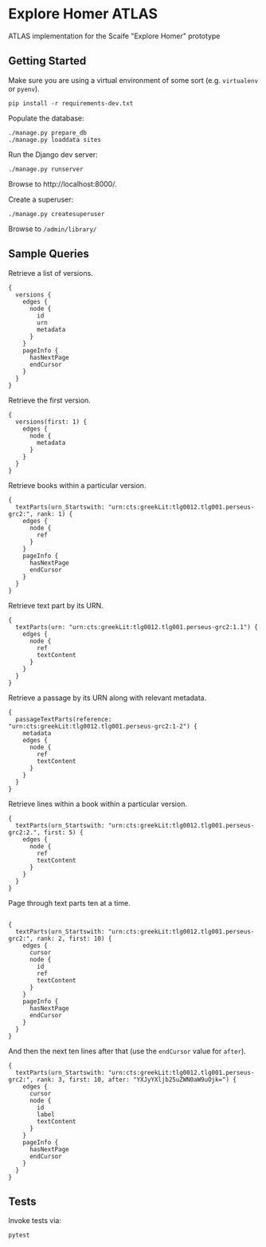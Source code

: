 # Explore Homer ATLAS

ATLAS implementation for the Scaife "Explore Homer" prototype

## Getting Started

Make sure you are using a virtual environment of some sort (e.g. `virtualenv` or
`pyenv`).

```
pip install -r requirements-dev.txt
```

Populate the database:

```
./manage.py prepare_db
./manage.py loaddata sites
```

Run the Django dev server:
```
./manage.py runserver
```

Browse to http://localhost:8000/.

Create a superuser:

```
./manage.py createsuperuser
```

Browse to `/admin/library/`

## Sample Queries

Retrieve a list of versions.
```
{
  versions {
    edges {
      node {
        id
        urn
        metadata
      }
    }
    pageInfo {
      hasNextPage
      endCursor
    }
  }
}
```

Retrieve the first version.
```
{
  versions(first: 1) {
    edges {
      node {
        metadata
      }
    }
  }
}

```

Retrieve books within a particular version.
```
{
  textParts(urn_Startswith: "urn:cts:greekLit:tlg0012.tlg001.perseus-grc2:", rank: 1) {
    edges {
      node {
        ref
      }
    }
    pageInfo {
      hasNextPage
      endCursor
    }
  }
}
```

Retrieve text part by its URN.
```
{
  textParts(urn: "urn:cts:greekLit:tlg0012.tlg001.perseus-grc2:1.1") {
    edges {
      node {
        ref
        textContent
      }
    }
  }
}
```

Retrieve a passage by its URN along with relevant metadata.
```
{
  passageTextParts(reference: "urn:cts:greekLit:tlg0012.tlg001.perseus-grc2:1-2") {
    metadata
    edges {
      node {
        ref
        textContent
      }
    }
  }
}
```

Retrieve lines within a book within a particular version.
```
{
  textParts(urn_Startswith: "urn:cts:greekLit:tlg0012.tlg001.perseus-grc2:2.", first: 5) {
    edges {
      node {
        ref
        textContent
      }
    }
  }
}
```

Page through text parts ten at a time.
```

{
  textParts(urn_Startswith: "urn:cts:greekLit:tlg0012.tlg001.perseus-grc2:", rank: 2, first: 10) {
    edges {
      cursor
      node {
        id
        ref
        textContent
      }
    }
    pageInfo {
      hasNextPage
      endCursor
    }
  }
}
```

And then the next ten lines after that (use the `endCursor` value for `after`).

```
{
  textParts(urn_Startswith: "urn:cts:greekLit:tlg0012.tlg001.perseus-grc2:", rank: 3, first: 10, after: "YXJyYXljb25uZWN0aW9uOjk=") {
    edges {
      cursor
      node {
        id
        label
        textContent
      }
    }
    pageInfo {
      hasNextPage
      endCursor
    }
  }
}
```

## Tests

Invoke tests via:

```
pytest
```
